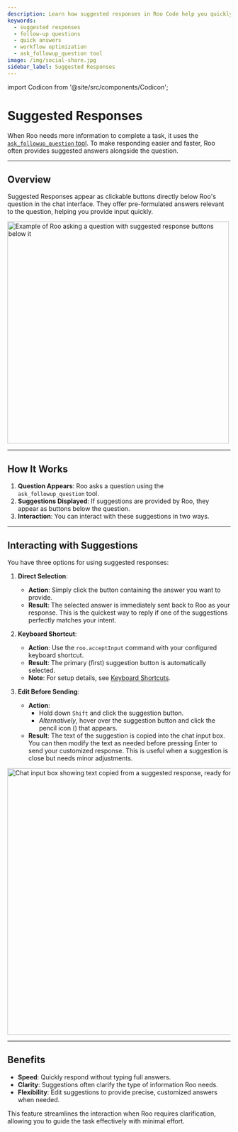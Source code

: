```yaml
---
description: Learn how suggested responses in Roo Code help you quickly answer follow-up questions with pre-formulated options, speeding up your workflow.
keywords:
  - suggested responses
  - follow-up questions
  - quick answers
  - workflow optimization
  - ask_followup_question tool
image: /img/social-share.jpg
sidebar_label: Suggested Responses
---
```


import Codicon from '@site/src/components/Codicon';

# Suggested Responses

When Roo needs more information to complete a task, it uses the [`ask_followup_question` tool](/advanced-usage/available-tools/ask-followup-question). To make responding easier and faster, Roo often provides suggested answers alongside the question.

---

## Overview

Suggested Responses appear as clickable buttons directly below Roo's question in the chat interface. They offer pre-formulated answers relevant to the question, helping you provide input quickly.

<img src="/img/suggested-responses/suggested-responses.png" alt="Example of Roo asking a question with suggested response buttons below it" width="500" />

---

## How It Works

1.  **Question Appears**: Roo asks a question using the `ask_followup_question` tool.
2.  **Suggestions Displayed**: If suggestions are provided by Roo, they appear as buttons below the question.
3.  **Interaction**: You can interact with these suggestions in two ways.

---

## Interacting with Suggestions

You have three options for using suggested responses:

1.  **Direct Selection**:
    *   **Action**: Simply click the button containing the answer you want to provide.
    *   **Result**: The selected answer is immediately sent back to Roo as your response. This is the quickest way to reply if one of the suggestions perfectly matches your intent.

2.  **Keyboard Shortcut**:
    *   **Action**: Use the `roo.acceptInput` command with your configured keyboard shortcut.
    *   **Result**: The primary (first) suggestion button is automatically selected.
    *   **Note**: For setup details, see [Keyboard Shortcuts](/features/keyboard-shortcuts).

3.  **Edit Before Sending**:
    *   **Action**:
        *   Hold down `Shift` and click the suggestion button.
        *   *Alternatively*, hover over the suggestion button and click the pencil icon (<Codicon name="edit" />) that appears.
    *   **Result**: The text of the suggestion is copied into the chat input box. You can then modify the text as needed before pressing Enter to send your customized response. This is useful when a suggestion is close but needs minor adjustments.

<img src="/img/suggested-responses/suggested-responses-1.png" alt="Chat input box showing text copied from a suggested response, ready for editing" width="600" />

---

## Benefits

*   **Speed**: Quickly respond without typing full answers.
*   **Clarity**: Suggestions often clarify the type of information Roo needs.
*   **Flexibility**: Edit suggestions to provide precise, customized answers when needed.

This feature streamlines the interaction when Roo requires clarification, allowing you to guide the task effectively with minimal effort.